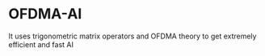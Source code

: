 # OFDMA-AI
It uses trigonometric matrix operators and OFDMA theory to get extremely efficient and fast AI
